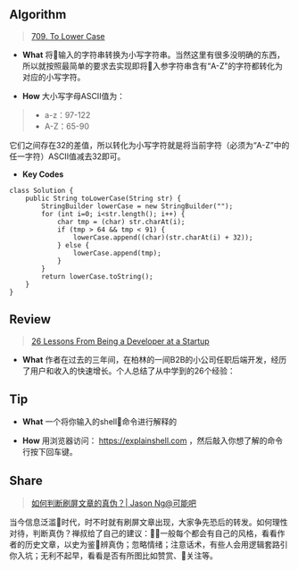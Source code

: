 ## Algorithm
> [709. To Lower Case](https://leetcode.com/problems/to-lower-case/description/)

* **What** 将输入的字符串转换为小写字符串。当然这里有很多没明确的东西，所以就按照最简单的要求去实现即将入参字符串含有“A-Z"的字符都转化为对应的小写字符。

* **How** 大小写字母ASCII值为：
> * a-z：97-122
> * A-Z：65-90

它们之间存在32的差值，所以转化为小写字符就是将当前字符（必须为“A-Z”中的任一字符）ASCII值减去32即可。

* **Key Codes**
```
class Solution {
    public String toLowerCase(String str) {
        StringBuilder lowerCase = new StringBuilder(""); 
        for (int i=0; i<str.length(); i++) {
            char tmp = (char) str.charAt(i);
            if (tmp > 64 && tmp < 91) {
                lowerCase.append((char)(str.charAt(i) + 32));
            } else {
                lowerCase.append(tmp);
            }
        }
        return lowerCase.toString();
    }
}
```

## Review
> [26 Lessons From Being a Developer at a Startup](https://blog.stephanbehnke.com/26-lessons-from-being-a-developer-at-a-startup/)


* **What** 作者在过去的三年间，在柏林的一间B2B的小公司任职后端开发，经历了用户和收入的快速增长。个人总结了从中学到的26个经验：


## Tip

* **What** 一个将你输入的shell命令进行解释的

* **How** 用浏览器访问： https://explainshell.com ，然后敲入你想了解的命令行按下回车键。


## Share
> [如何判断刷屏文章的真伪？|  Jason Ng@可能吧](https://mp.weixin.qq.com/s/awDuySiTRd7iTSu817bVrg)

当今信息泛滥时代，时不时就有刷屏文章出现，大家争先恐后的转发。如何理性对待，判断真伪？禅叔给了自己的建议：一般每个都会有自己的风格，看看作者的历史文章，以史为鉴辨真伪；忽略情绪；注意话术，有些人会用逻辑套路引你入坑；无利不起早，看看是否有所图比如赞赏、关注等。